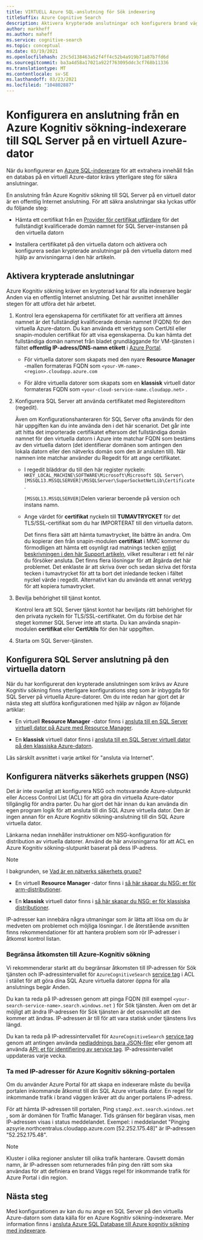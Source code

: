 ```yaml
---
title: VIRTUELL Azure SQL-anslutning för Sök indexering
titleSuffix: Azure Cognitive Search
description: Aktivera krypterade anslutningar och konfigurera brand väggen för att tillåta anslutningar till SQL Server på en virtuell Azure-dator från en indexerare på Azure Kognitiv sökning.
author: markheff
ms.author: maheff
ms.service: cognitive-search
ms.topic: conceptual
ms.date: 03/19/2021
ms.openlocfilehash: 23c5d138463a52f4ff4c52b4a919b71a87b7fd6d
ms.sourcegitcommit: ba3a4d58a17021a922f763095ddc3cf768b11336
ms.translationtype: MT
ms.contentlocale: sv-SE
ms.lasthandoff: 03/23/2021
ms.locfileid: "104802887"
---
```

# <a name="configure-a-connection-from-an-azure-cognitive-search-indexer-to-sql-server-on-an-azure-vm"></a>Konfigurera en anslutning från en Azure Kognitiv sökning-indexerare till SQL Server på en virtuell Azure-dator

När du konfigurerar en [Azure SQL-indexerare](search-howto-connecting-azure-sql-database-to-azure-search-using-indexers.md#faq) för att extrahera innehåll från en databas på en virtuell Azure-dator krävs ytterligare steg för säkra anslutningar. 

En anslutning från Azure Kognitiv sökning till SQL Server på en virtuell dator är en offentlig Internet anslutning. För att säkra anslutningar ska lyckas utför du följande steg:

+ Hämta ett certifikat från en [Provider för certifikat utfärdare](https://en.wikipedia.org/wiki/Certificate_authority#Providers) för det fullständigt kvalificerade domän namnet för SQL Server-instansen på den virtuella datorn

+ Installera certifikatet på den virtuella datorn och aktivera och konfigurera sedan krypterade anslutningar på den virtuella datorn med hjälp av anvisningarna i den här artikeln.

## <a name="enable-encrypted-connections"></a>Aktivera krypterade anslutningar

Azure Kognitiv sökning kräver en krypterad kanal för alla indexerare begär Anden via en offentlig Internet anslutning. Det här avsnittet innehåller stegen för att utföra det här arbetet.

1. Kontrol lera egenskaperna för certifikatet för att verifiera att ämnes namnet är det fullständigt kvalificerade domän namnet (FQDN) för den virtuella Azure-datorn. Du kan använda ett verktyg som CertUtil eller snapin-modulen certifikat för att visa egenskaperna. Du kan hämta det fullständiga domän namnet från bladet grundläggande för VM-tjänsten i fältet **offentlig IP-adress/DNS-namn etikett** i [Azure Portal](https://portal.azure.com/).
  
   + För virtuella datorer som skapats med den nyare **Resource Manager** -mallen formateras FQDN som `<your-VM-name>.<region>.cloudapp.azure.com`

   + För äldre virtuella datorer som skapats som en **klassisk** virtuell dator formateras FQDN som `<your-cloud-service-name.cloudapp.net>` .

1. Konfigurera SQL Server att använda certifikatet med Registereditorn (regedit). 

   Även om Konfigurationshanteraren för SQL Server ofta används för den här uppgiften kan du inte använda den i det här scenariot. Det går inte att hitta det importerade certifikatet eftersom det fullständiga domän namnet för den virtuella datorn i Azure inte matchar FQDN som bestäms av den virtuella datorn (det identifierar domänen som antingen den lokala datorn eller den nätverks domän som den är ansluten till). När namnen inte matchar använder du Regedit för att ange certifikatet.

   + I regedit bläddrar du till den här register nyckeln: `HKEY_LOCAL_MACHINE\SOFTWARE\Microsoft\Microsoft SQL Server\[MSSQL13.MSSQLSERVER]\MSSQLServer\SuperSocketNetLib\Certificate` .

     `[MSSQL13.MSSQLSERVER]`Delen varierar beroende på version och instans namn. 

   + Ange värdet för **certifikat** nyckeln till **TUMAVTRYCKET** för det TLS/SSL-certifikat som du har IMPORTERAT till den virtuella datorn.

     Det finns flera sätt att hämta tumavtrycket, lite bättre än andra. Om du kopierar den från snapin-modulen **certifikat** i MMC kommer du förmodligen att hämta ett osynligt rad matnings tecken [enligt beskrivningen i den här Support artikeln](https://support.microsoft.com/kb/2023869/), vilket resulterar i ett fel när du försöker ansluta. Det finns flera lösningar för att åtgärda det här problemet. Det enklaste är att skriva över och sedan skriva det första tecken i tumavtrycket för att ta bort det inledande tecken i fältet nyckel värde i regedit. Alternativt kan du använda ett annat verktyg för att kopiera tumavtrycket.

1. Bevilja behörighet till tjänst kontot. 

    Kontrol lera att SQL Server tjänst kontot har beviljats rätt behörighet för den privata nyckeln för TLS/SSL-certifikatet. Om du förbise det här steget kommer SQL Server inte att starta. Du kan använda snapin-modulen **certifikat** eller **CertUtils** för den här uppgiften.

1. Starta om SQL Server-tjänsten.

## <a name="configure-sql-server-connectivity-in-the-vm"></a>Konfigurera SQL Server anslutning på den virtuella datorn

När du har konfigurerat den krypterade anslutningen som krävs av Azure Kognitiv sökning finns ytterligare konfigurations steg som är inbyggda för SQL Server på virtuella Azure-datorer. Om du inte redan har gjort det är nästa steg att slutföra konfigurationen med hjälp av någon av följande artiklar:

+ En virtuell **Resource Manager** -dator finns i [ansluta till en SQL Server virtuell dator på Azure med Resource Manager](../azure-sql/virtual-machines/windows/ways-to-connect-to-sql.md). 

+ En **klassisk** virtuell dator finns i [ansluta till en SQL Server virtuell dator på den klassiska Azure-datorn](/previous-versions/azure/virtual-machines/windows/sqlclassic/virtual-machines-windows-classic-sql-connect).

Läs särskilt avsnittet i varje artikel för "ansluta via Internet".

## <a name="configure-the-network-security-group-nsg"></a>Konfigurera nätverks säkerhets gruppen (NSG)

Det är inte ovanligt att konfigurera NSG och motsvarande Azure-slutpunkt eller Access Control List (ACL) för att göra din virtuella Azure-dator tillgänglig för andra parter. Du har gjort det här innan du kan använda din egen program logik för att ansluta till din SQL Azure virtuella dator. Den är ingen annan för en Azure Kognitiv sökning-anslutning till din SQL Azure virtuella dator. 

Länkarna nedan innehåller instruktioner om NSG-konfiguration för distribution av virtuella datorer. Använd de här anvisningarna för att ACL en Azure Kognitiv sökning-slutpunkt baserat på dess IP-adress.

> [!NOTE]
> I bakgrunden, se [Vad är en nätverks säkerhets grupp?](../virtual-network/network-security-groups-overview.md)

+ En virtuell **Resource Manager** -dator finns i [så här skapar du NSG: er för arm-distributioner](../virtual-network/tutorial-filter-network-traffic.md).

+ En **klassisk** virtuell dator finns i [så här skapar du NSG: er för klassiska distributioner](/previous-versions/azure/virtual-network/virtual-networks-create-nsg-classic-ps).

IP-adresser kan innebära några utmaningar som är lätta att lösa om du är medveten om problemet och möjliga lösningar. I de återstående avsnitten finns rekommendationer för att hantera problem som rör IP-adresser i åtkomst kontrol listan.

### <a name="restrict-access-to-the-azure-cognitive-search"></a>Begränsa åtkomsten till Azure-Kognitiv sökning

Vi rekommenderar starkt att du begränsar åtkomsten till IP-adressen för Sök tjänsten och IP-adressintervallet för `AzureCognitiveSearch` [service tag](../virtual-network/service-tags-overview.md#available-service-tags) i ACL i stället för att göra dina SQL Azure virtuella datorer öppna för alla anslutnings begär Anden.

Du kan ta reda på IP-adressen genom att pinga FQDN (till exempel `<your-search-service-name>.search.windows.net` ) för Sök tjänsten. Även om det är möjligt att ändra IP-adressen för Sök tjänsten är det osannolikt att den kommer att ändras. IP-adressen är till för att vara statisk under tjänstens livs längd.

Du kan ta reda på IP-adressintervallet för `AzureCognitiveSearch` [service tag](../virtual-network/service-tags-overview.md#available-service-tags) genom att antingen använda [nedladdnings bara JSON-filer](../virtual-network/service-tags-overview.md#discover-service-tags-by-using-downloadable-json-files) eller genom att använda [API: et för identifiering av service tag](../virtual-network/service-tags-overview.md#use-the-service-tag-discovery-api-public-preview). IP-adressintervallet uppdateras varje vecka.

### <a name="include-the-azure-cognitive-search-portal-ip-addresses"></a>Ta med IP-adresser för Azure Kognitiv sökning-portalen

Om du använder Azure Portal för att skapa en indexerare måste du bevilja portalen inkommande åtkomst till din SQL Azure virtuella dator. En regel för inkommande trafik i brand väggen kräver att du anger portalens IP-adress.

För att hämta IP-adressen till portalen, Ping `stamp2.ext.search.windows.net` , som är domänen för Traffic Manager. Tids gränsen för begäran visas, men IP-adressen visas i status meddelandet. Exempel: i meddelandet "Pinging azsyrie.northcentralus.cloudapp.azure.com [52.252.175.48]" är IP-adressen "52.252.175.48".

> [!NOTE]
> Kluster i olika regioner ansluter till olika trafik hanterare. Oavsett domän namn, är IP-adressen som returnerades från ping den rätt som ska användas för att definiera en brand Väggs regel för inkommande trafik för Azure Portal i din region.

## <a name="next-steps"></a>Nästa steg

Med konfigurationen av kan du nu ange en SQL Server på den virtuella Azure-datorn som data källa för en Azure Kognitiv sökning-indexerare. Mer information finns i [ansluta Azure SQL Database till Azure kognitiv sökning med indexerare](search-howto-connecting-azure-sql-database-to-azure-search-using-indexers.md).